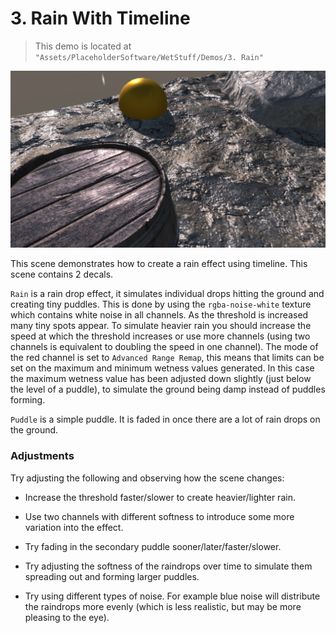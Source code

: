 # 3. Rain With Timeline

> This demo is located at `"Assets/PlaceholderSoftware/WetStuff/Demos/3. Rain"`

![Demo Scene 3](../images/DemoScene3Rain.png)

This scene demonstrates how to create a rain effect using timeline. This scene contains 2 decals.

`Rain` is a rain drop effect, it simulates individual drops hitting the ground and creating tiny puddles. This is done by using the `rgba-noise-white` texture which contains white noise in all channels. As the threshold is increased many tiny spots appear. To simulate heavier rain you should increase the speed at which the threshold increases or use more channels (using two channels is equivalent to doubling the speed in one channel). The mode of the red channel is set to `Advanced Range Remap`, this means that limits can be set on the maximum and minimum wetness values generated. In this case the maximum wetness value has been adjusted down slightly (just below the level of a puddle), to simulate the ground being damp instead of puddles forming.

`Puddle` is a simple puddle. It is faded in once there are a lot of rain drops on the ground.

### Adjustments

Try adjusting the following and observing how the scene changes:

 - Increase the threshold faster/slower to create heavier/lighter rain.

 - Use two channels with different softness to introduce some more variation into the effect.

 - Try fading in the secondary puddle sooner/later/faster/slower.

 - Try adjusting the softness of the raindrops over time to simulate them spreading out and forming larger puddles.

 - Try using different types of noise. For example blue noise will distribute the raindrops more evenly (which is less realistic, but may be more pleasing to the eye).